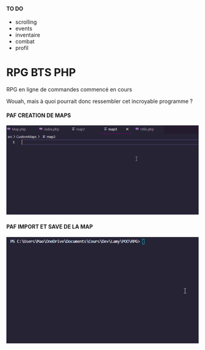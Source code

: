 #### TO DO
- scrolling
- events
- inventaire
- combat
- profil

# RPG BTS PHP
RPG en ligne de commandes commencé en cours

Wouah, mais à quoi pourrait donc ressembler cet incroyable programme ? 


#### PAF CREATION DE MAPS
![demo gif](creationMap.gif)



#### PAF IMPORT ET SAVE DE LA MAP
![demo gif](OpenSaveMap.gif)
